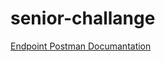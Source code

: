 # senior-challange

[Endpoint Postman Documantation](https://documenter.getpostman.com/view/703637/senior-challange/7ELZppc)